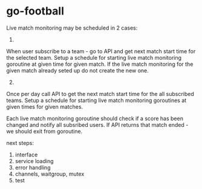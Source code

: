 # go-football



Live match monitoring may be scheduled in 2 cases:

1.
When user subscribe to a team - go to API and get next match start time for the selected team.
Setup a schedule for starting live match monitoring goroutine at given time for given match.
If the live match monitoring for the given match already seted up do not create the new one.

2.
Once per day call API to get the next match start time for the all subscribed teams.
Setup a schedule for starting live match monitoring goroutines at given times for given matches.


Each live match monitoring goroutine should check if a score has been changed and notify all subsribed users.
If API returns that match ended - we should exit from goroutine.


next steps:
1. interface
2. service loading
3. error handling
4. channels, waitgroup, mutex
5. test
